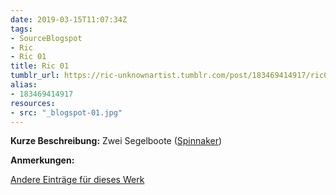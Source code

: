 ```yaml
---
date: 2019-03-15T11:07:34Z
tags:
- SourceBlogspot
- Ric
- Ric 01
title: Ric 01
tumblr_url: https://ric-unknownartist.tumblr.com/post/183469414917/ric01
alias:
- 183469414917
resources:
- src: "_blogspot-01.jpg"
---
```


**Kurze Beschreibung:** Zwei Segelboote ([Spinnaker](https://en.wikipedia.org/wiki/Spinnaker))

**Anmerkungen:**

[Andere Einträge für dieses Werk](/tags/Ric-01)

